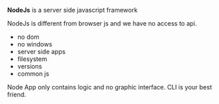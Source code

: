 **NodeJs** is a server side javascript framework

<p>NodeJs is different from browser js and we have no access to api.</p>
<ul>
<li>no dom</li>
<li>no windows</li>
<li>server side apps</li>
<li>filesystem</li>
<li>versions<lil>
<li>common js</li>
</ul>
Node App only contains logic and no graphic interface.
CLI is your best friend.